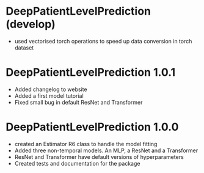DeepPatientLevelPrediction (develop)
======================
- used vectorised torch operations to speed up data conversion in torch dataset

DeepPatientLevelPrediction 1.0.1
======================
- Added changelog to website
- Added a first model tutorial
- Fixed small bug in default ResNet and Transformer

DeepPatientLevelPrediction 1.0.0
======================
- created an Estimator R6 class to handle the model fitting
- Added three non-temporal models. An MLP, a ResNet and a Transformer
- ResNet and Transformer have default versions of hyperparameters
- Created tests and documentation for the package